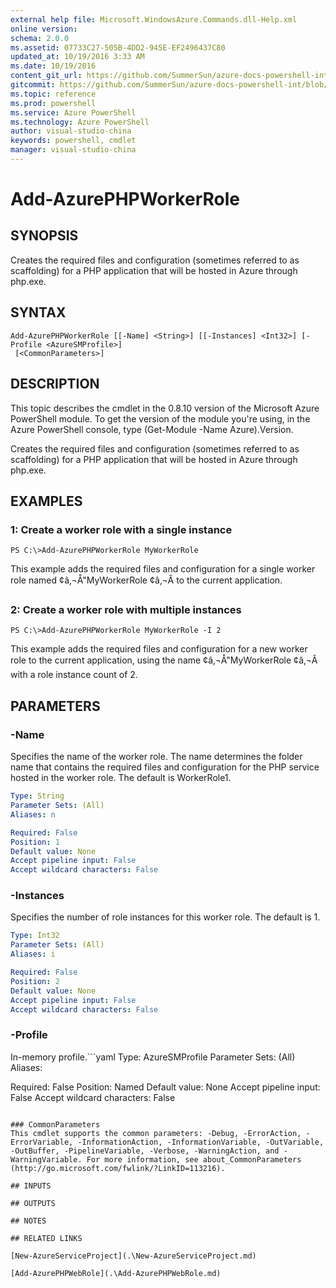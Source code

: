 ```yaml
---
external help file: Microsoft.WindowsAzure.Commands.dll-Help.xml
online version: 
schema: 2.0.0
ms.assetid: 07733C27-505B-4DD2-945E-EF2496437C80
updated_at: 10/19/2016 3:33 AM
ms.date: 10/19/2016
content_git_url: https://github.com/SummerSun/azure-docs-powershell-int/blob/master/azureps-cmdlets-docs/ServiceManagement/Azure.Compute/v2.1.0/Add-AzurePHPWorkerRole.md
gitcommit: https://github.com/SummerSun/azure-docs-powershell-int/blob/c0d1e448da01261236e9ece01ca5c2a98effbf31/azureps-cmdlets-docs/ServiceManagement/Azure.Compute/v2.1.0/Add-AzurePHPWorkerRole.md
ms.topic: reference
ms.prod: powershell
ms.service: Azure PowerShell
ms.technology: Azure PowerShell
author: visual-studio-china
keywords: powershell, cmdlet
manager: visual-studio-china
---
```


# Add-AzurePHPWorkerRole

## SYNOPSIS
Creates the required files and configuration (sometimes referred to as scaffolding) for a PHP application that will be hosted in Azure through php.exe.

## SYNTAX

```
Add-AzurePHPWorkerRole [[-Name] <String>] [[-Instances] <Int32>] [-Profile <AzureSMProfile>]
 [<CommonParameters>]
```

## DESCRIPTION
This topic describes the cmdlet in the 0.8.10 version of the Microsoft Azure PowerShell module.
To get the version of the module you're using, in the Azure PowerShell console, type (Get-Module -Name Azure).Version.

Creates the required files and configuration (sometimes referred to as scaffolding) for a PHP application that will be hosted in Azure through php.exe.

## EXAMPLES

### 1: Create a worker role with a single instance
```
PS C:\>Add-AzurePHPWorkerRole MyWorkerRole
```

This example adds the required files and configuration for a single worker role named  ¢â‚¬Å"MyWorkerRole ¢â‚¬Â to the current application.

### 2: Create a worker role with multiple instances
```
PS C:\>Add-AzurePHPWorkerRole MyWorkerRole -I 2
```

This example adds the required files and configuration for a new worker role to the current application, using the name  ¢â‚¬Å"MyWorkerRole ¢â‚¬Â with a role instance count of 2.

## PARAMETERS

### -Name
Specifies the name of the worker role.
The name determines the folder name that contains the required files and configuration for the PHP service hosted in the worker role.
The default is WorkerRole1.

```yaml
Type: String
Parameter Sets: (All)
Aliases: n

Required: False
Position: 1
Default value: None
Accept pipeline input: False
Accept wildcard characters: False
```

### -Instances
Specifies the number of role instances for this worker role.
The default is 1.

```yaml
Type: Int32
Parameter Sets: (All)
Aliases: i

Required: False
Position: 2
Default value: None
Accept pipeline input: False
Accept wildcard characters: False
```

### -Profile
In-memory profile.```yaml
Type: AzureSMProfile
Parameter Sets: (All)
Aliases: 

Required: False
Position: Named
Default value: None
Accept pipeline input: False
Accept wildcard characters: False
```

### CommonParameters
This cmdlet supports the common parameters: -Debug, -ErrorAction, -ErrorVariable, -InformationAction, -InformationVariable, -OutVariable, -OutBuffer, -PipelineVariable, -Verbose, -WarningAction, and -WarningVariable. For more information, see about_CommonParameters (http://go.microsoft.com/fwlink/?LinkID=113216).

## INPUTS

## OUTPUTS

## NOTES

## RELATED LINKS

[New-AzureServiceProject](.\New-AzureServiceProject.md)

[Add-AzurePHPWebRole](.\Add-AzurePHPWebRole.md)


